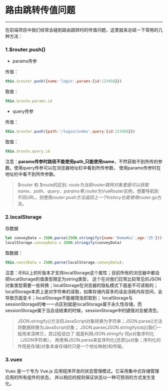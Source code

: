 # 路由跳转传值问题
---
在前端项目中我们经常会碰到路由跳转时的传值问题，这里就来总结一下常用的几种方法：

### 1.$router.push()
* params传参

传值：
````js
this.$router.push({name:'login',params:{id:123456}})
````

取值：
````js
this.$route.params.id
````

* query传参

传值：
````js
this.$router.push({path:'/login/index',query:{id:123456}})
````

取值：
````js
this.$route.query.id
````

注意：**params传参时路径不能使用path,只能使用name**，不然获取不到所传的参数。使用query传参可以在浏览器地址栏中看到所传参数，
使用params传参时在地址栏中看不到所传参数。

> $router 和 $route的区别:
$route为当前router跳转对象里面可以获取name、path、query、params等,$router为VueRouter实例，想要导航到不同URL，则使用$router.push方法
返回上一个history也是使用$router.go方法。

### 2.localStorage

存数据
````js
let conveyData = JSON.parse(JSON.stringify({name:'DemoHui',age:'25'}));
localStorage.conveyData = JSON.stringify(conveyData)
````

取数据：
````js
this.constData = JSON.parse(localStorage.conveyData);
````

注意：IE8以上的IE版本才支持localStorage这个属性；目前所有的浏览器中都会把localStorage的值类型限定为string类型，
这个在对我们日常比较常见的JSON对象类型需要一些转换；localStorage在浏览器的隐私模式下面是不可读取的；
localStorage本质上是对字符串的读取，如果存储内容多的话会消耗内存空间，会导致页面变卡；localStorage不能被爬虫抓取到；
localStorage与sessionStorage的唯一一点区别就是localStorage属于永久性存储，而sessionStorage属于当会话结束的时候，sessionStorage中的键值对会被清空。

> JSON.stringify()方法将JavaScript对象转换为字符串；JSON.parse()方法将数据转换为JavaScript对象；
JSON.parse(JSON.stringify(obj))我们一般用来深拷贝，其过程说白了 就是利用JSON.stringify 将js对象序列化（JSON字符串），
再使用JSON.parse来反序列化(还原)js对象；序列化的作用是存储(对象本身存储的只是一个地址映射)和传输。

### 3.vuex
Vuex 是一个专为 Vue.js 应用程序开发的状态管理模式。它采用集中式存储管理应用的所有组件的状态，
并以相应的规则保证状态以一种可预测的方式发生变化。




